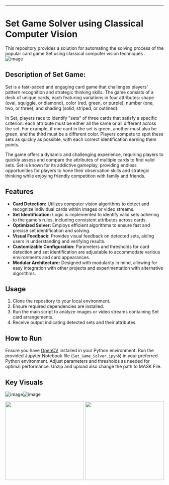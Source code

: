 
---

# Set Game Solver using Classical Computer Vision

This repository provides a solution for automating the solving process of the popular card game Set using classical computer vision techniques .
![image](https://github.com/manvendra-nema/SetGameVisionSolver/assets/53614640/7010174d-a2d4-4542-bc76-9084e057e3ae)

## Description of Set Game:


Set is a fast-paced and engaging card game that challenges players' pattern recognition and strategic thinking skills. The game consists of a deck of unique cards, each featuring variations in four attributes: shape (oval, squiggle, or diamond), color (red, green, or purple), number (one, two, or three), and shading (solid, striped, or outlined).

In Set, players race to identify "sets" of three cards that satisfy a specific criterion: each attribute must be either all the same or all different across the set. For example, if one card in the set is green, another must also be green, and the third must be a different color. Players compete to spot these sets as quickly as possible, with each correct identification earning them points.

The game offers a dynamic and challenging experience, requiring players to quickly assess and compare the attributes of multiple cards to find valid sets. Set is known for its addictive gameplay, providing endless opportunities for players to hone their observation skills and strategic thinking while enjoying friendly competition with family and friends.

## Features

- **Card Detection:** Utilizes computer vision algorithms to detect and recognize individual cards within images or video streams.
- **Set Identification:** Logic is implemented to identify valid sets adhering to the game's rules, including consistent attributes across cards.
- **Optimized Solver:** Employs efficient algorithms to ensure fast and precise set identification and solving.
- **Visual Feedback:** Provides visual feedback on detected sets, aiding users in understanding and verifying results.
- **Customizable Configuration:** Parameters and thresholds for card detection and set identification are adjustable to accommodate various environments and card appearances.
- **Modular Architecture:** Designed with modularity in mind, allowing for easy integration with other projects and experimentation with alternative algorithms.

## Usage

1. Clone the repository to your local environment.
2. Ensure required dependencies are installed.
3. Run the main script to analyze images or video streams containing Set card arrangements.
4. Receive output indicating detected sets and their attributes.

## How to Run

Ensure you have [OpenCV](https://opencv.org/) installed in your Python environment. Run the provided Jupyter Notebook file (`Set_Game_Solver.ipynb`) in your preferred Python environment. Adjust parameters and thresholds as needed for optimal performance. Unzip and upload also change the path to MASK File.

## Key Visuals 
![image](https://github.com/manvendra-nema/SetGameVisionSolver/assets/53614640/d4f8b44d-8474-44f1-8b01-19797c3cf67f)![image](https://github.com/manvendra-nema/SetGameVisionSolver/assets/53614640/1c67f251-6d08-49b6-aa34-313aeea3224a)

 <img src="https://github.com/manvendra-nema/SetGameVisionSolver/assets/53614640/5bebc039-1a2d-44e7-bc25-74ce440359ba" width="250" height="250">
 <img src="https://github.com/manvendra-nema/SetGameVisionSolver/assets/53614640/24f830c4-1bd7-4b7f-b6d4-448adcc45e56" width="250" height="250">


